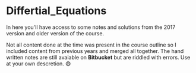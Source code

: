# Differtial_Equations

In here you'll have access to some notes and solutions from the 2017 version and older version of the course.

Not all content done at the time was present in the course outline so I included content from previous years and merged all together.
The hand written notes are still avaiable on **Bitbucket** but are riddled with errors. Use at your own descretion. :smile:	
